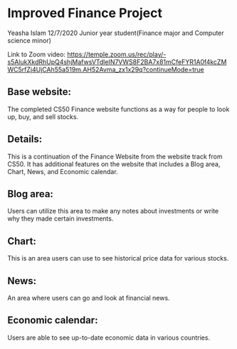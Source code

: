 # Improved Finance Project

Yeasha Islam
12/7/2020
Junior year student(Finance major and Computer science minor)

Link to Zoom video: https://temple.zoom.us/rec/play/-s5AlukXkdRhUpQ4shjMafwsVTdleIN7VWS8F2BA7x81mCfeFYR1A0f4kcZMWC5rfZj4UjCAh55a519m.AH52Avma_zx1x29q?continueMode=true


## Base website: 
The completed CS50 Finance website functions as a way for people to look up, buy, and sell stocks. 

## Details: 
This is a continuation of the Finance Website from the website track from CS50. It has additional features on the website that includes a Blog area, Chart, News, and Economic calendar.

## Blog area:
Users can utilize this area to make any notes about investments or write why they made certain investments. 

## Chart: 
This is an area users can use to see historical price data for various stocks. 

## News:
An area where users can go and look at financial news.

## Economic calendar:
Users are able to see up-to-date economic data in various countries. 
